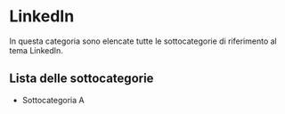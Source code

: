 # LinkedIn
In questa categoria sono elencate tutte le sottocategorie di riferimento al tema LinkedIn.  

## Lista delle sottocategorie
- Sottocategoria A